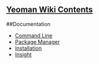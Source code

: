 ## [Yeoman Wiki Contents](https://github.com/yeoman/yeoman/wiki/_pages)


##Documentation
* [Command Line](wiki/Command-Line__Documentation__)
* [Package Manager](wiki/Package-Manager__Documentation__)
* [Installation](wiki/Installation__Documentation__)
* [Insight](wiki/Insight__Documentation%__)